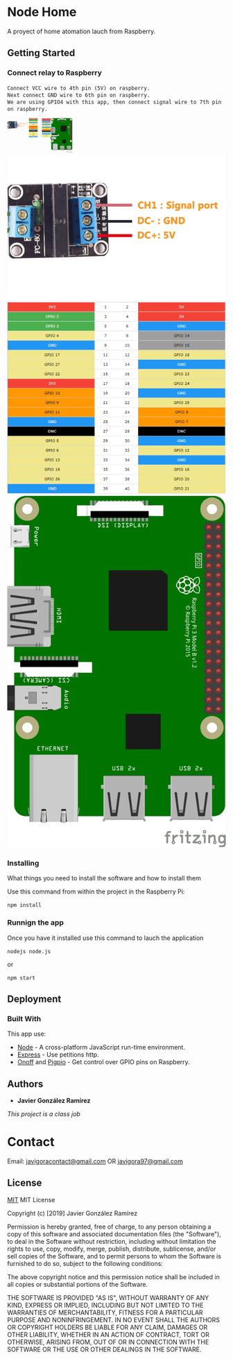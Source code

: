 # Node Home

A proyect of home atomation lauch from Raspberry.

## Getting Started


### Connect relay to Raspberry

    Connect VCC wire to 4th pin (5V) on raspberry.
    Next connect GND wire to 6th pin on raspberry.
    We are using GPIO4 with this app, then connect signal wire to 7th pin on raspberry.

<img src="image_readme/Solid_state_Relay.png" style="width:50px;float:left">
<img src="image_readme/gpio.png" style="width:50px;float:left">
<img src="image_readme/img_raspberrypi3.png" style="width:50px;float:left">

![alt text](/image_readme/Solid_state_Relay.png)
![alt text](/image_readme/gpio.png)
![alt text](/image_readme/img_raspberrypi3.png)


### Installing

What things you need to install the software and how to install them

Use this command from within the project in the Raspberry Pi:
```
npm install
```


### Runnign the app

Once you have it installed use this command to lauch the application
```
nodejs node.js
```
or
```
npm start
```

## Deployment


### Built With
This app use:
* [Node](http://www.dropwizard.io/1.0.2/docs/) - A cross-platform JavaScript run-time environment.
* [Express](https://maven.apache.org/) - Use petitions http.
* [Onoff](https://www.npmjs.com/package/onoff) and [Pigpio](https://www.npmjs.com/package/pigpio) - Get control over GPIO pins on Raspberry.


## Authors

* **Javier González Ramírez**

*This project is a class job*

# Contact

Email: javigoracontact@gmail.com OR javigora97@gmail.com

## License
[MIT]()
MIT License

Copyright (c) [2019] Javier González Ramírez

Permission is hereby granted, free of charge, to any person obtaining a copy
of this software and associated documentation files (the "Software"), to deal
in the Software without restriction, including without limitation the rights
to use, copy, modify, merge, publish, distribute, sublicense, and/or sell
copies of the Software, and to permit persons to whom the Software is
furnished to do so, subject to the following conditions:

The above copyright notice and this permission notice shall be included in all
copies or substantial portions of the Software.

THE SOFTWARE IS PROVIDED "AS IS", WITHOUT WARRANTY OF ANY KIND, EXPRESS OR
IMPLIED, INCLUDING BUT NOT LIMITED TO THE WARRANTIES OF MERCHANTABILITY,
FITNESS FOR A PARTICULAR PURPOSE AND NONINFRINGEMENT. IN NO EVENT SHALL THE
AUTHORS OR COPYRIGHT HOLDERS BE LIABLE FOR ANY CLAIM, DAMAGES OR OTHER
LIABILITY, WHETHER IN AN ACTION OF CONTRACT, TORT OR OTHERWISE, ARISING FROM,
OUT OF OR IN CONNECTION WITH THE SOFTWARE OR THE USE OR OTHER DEALINGS IN THE
SOFTWARE.
